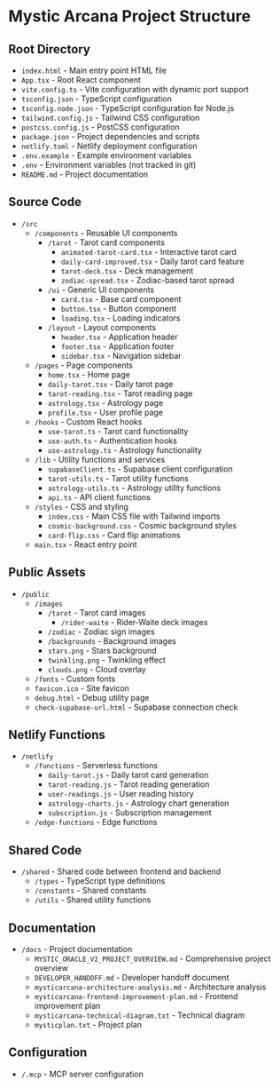 # Mystic Arcana Project Structure

## Root Directory
- `index.html` - Main entry point HTML file
- `App.tsx` - Root React component
- `vite.config.ts` - Vite configuration with dynamic port support
- `tsconfig.json` - TypeScript configuration
- `tsconfig.node.json` - TypeScript configuration for Node.js
- `tailwind.config.js` - Tailwind CSS configuration
- `postcss.config.js` - PostCSS configuration
- `package.json` - Project dependencies and scripts
- `netlify.toml` - Netlify deployment configuration
- `.env.example` - Example environment variables
- `.env` - Environment variables (not tracked in git)
- `README.md` - Project documentation

## Source Code
- `/src`
  - `/components` - Reusable UI components
    - `/tarot` - Tarot card components
      - `animated-tarot-card.tsx` - Interactive tarot card
      - `daily-card-improved.tsx` - Daily tarot card feature
      - `tarot-deck.tsx` - Deck management
      - `zodiac-spread.tsx` - Zodiac-based tarot spread
    - `/ui` - Generic UI components
      - `card.tsx` - Base card component
      - `button.tsx` - Button component
      - `loading.tsx` - Loading indicators
    - `/layout` - Layout components
      - `header.tsx` - Application header
      - `footer.tsx` - Application footer
      - `sidebar.tsx` - Navigation sidebar
  - `/pages` - Page components
    - `home.tsx` - Home page
    - `daily-tarot.tsx` - Daily tarot page
    - `tarot-reading.tsx` - Tarot reading page
    - `astrology.tsx` - Astrology page
    - `profile.tsx` - User profile page
  - `/hooks` - Custom React hooks
    - `use-tarot.ts` - Tarot card functionality
    - `use-auth.ts` - Authentication hooks
    - `use-astrology.ts` - Astrology functionality
  - `/lib` - Utility functions and services
    - `supabaseClient.ts` - Supabase client configuration
    - `tarot-utils.ts` - Tarot utility functions
    - `astrology-utils.ts` - Astrology utility functions
    - `api.ts` - API client functions
  - `/styles` - CSS and styling
    - `index.css` - Main CSS file with Tailwind imports
    - `cosmic-background.css` - Cosmic background styles
    - `card-flip.css` - Card flip animations
  - `main.tsx` - React entry point

## Public Assets
- `/public`
  - `/images`
    - `/tarot` - Tarot card images
      - `/rider-waite` - Rider-Waite deck images
    - `/zodiac` - Zodiac sign images
    - `/backgrounds` - Background images
    - `stars.png` - Stars background
    - `twinkling.png` - Twinkling effect
    - `clouds.png` - Cloud overlay
  - `/fonts` - Custom fonts
  - `favicon.ico` - Site favicon
  - `debug.html` - Debug utility page
  - `check-supabase-url.html` - Supabase connection check

## Netlify Functions
- `/netlify`
  - `/functions` - Serverless functions
    - `daily-tarot.js` - Daily tarot card generation
    - `tarot-reading.js` - Tarot reading generation
    - `user-readings.js` - User reading history
    - `astrology-charts.js` - Astrology chart generation
    - `subscription.js` - Subscription management
  - `/edge-functions` - Edge functions

## Shared Code
- `/shared` - Shared code between frontend and backend
  - `/types` - TypeScript type definitions
  - `/constants` - Shared constants
  - `/utils` - Shared utility functions

## Documentation
- `/docs` - Project documentation
  - `MYSTIC_ORACLE_V2_PROJECT_OVERVIEW.md` - Comprehensive project overview
  - `DEVELOPER_HANDOFF.md` - Developer handoff document
  - `mysticarcana-architecture-analysis.md` - Architecture analysis
  - `mysticarcana-frontend-improvement-plan.md` - Frontend improvement plan
  - `mysticarcana-technical-diagram.txt` - Technical diagram
  - `mysticplan.txt` - Project plan

## Configuration
- `/.mcp` - MCP server configuration